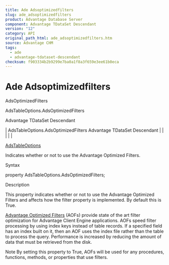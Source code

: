 ```yaml
---
title: Ade Adsoptimizedfilters
slug: ade_adsoptimizedfilters
product: Advantage Database Server
component: Advantage TDataSet Descendant
version: "12"
category: API
original_path_html: ade_adsoptimizedfilters.htm
source: Advantage CHM
tags:
  - ade
  - advantage-tdataset-descendant
checksum: f903334b2b9299e7ba0a1f8a3f659e3ee61b0eca
---
```


# Ade Adsoptimizedfilters

AdsOptimizedFilters

AdsTableOptions.AdsOptimizedFilters

Advantage TDataSet Descendant

| AdsTableOptions.AdsOptimizedFilters  Advantage TDataSet Descendant |  |  |  |  |

[AdsTableOptions](ade_adstableoptions.md)

Indicates whether or not to use the Advantage Optimized Filters.

Syntax

property AdsTableOptions.AdsOptimizedFilters;

Description

This property indicates whether or not to use the Advantage Optimized Filters and affects how the filter property is implemented. By default this is True.

[Advantage Optimized Filters](master_advantage_optimized_filters.md) (AOFs) provide state of the art filter optimization for Advantage Client Engine applications. AOFs speed filter processing by using index keys instead of table records. If a specified field has an index built on it, then an AOF uses the index file rather than the table to process the query. Performance is increased by reducing the amount of data that must be retrieved from the disk.

Note By setting this property to True, AOFs will be used for any procedures, functions, methods, or properties that use filters.
